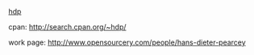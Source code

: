 [hdp](/hdp)

cpan: http://search.cpan.org/~hdp/

work page: http://www.opensourcery.com/people/hans-dieter-pearcey
